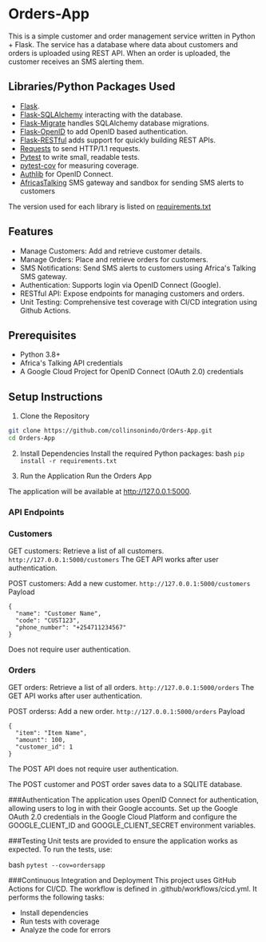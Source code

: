# Orders-App
This is a simple customer and order management service written in Python + Flask. The service has a database where data about customers and orders is uploaded using REST API.  When an order is uploaded, the customer receives an SMS alerting them.

## Libraries/Python Packages Used
- [Flask](http://flask.pocoo.org/).
- [Flask-SQLAlchemy](https://pythonhosted.org/Flask-SQLAlchemy/) interacting with the database.
- [Flask-Migrate](https://flask-migrate.readthedocs.io/en/latest/) handles SQLAlchemy database migrations.
- [Flask-OpenID](https://pythonhosted.org/Flask-OpenID/) to add OpenID based authentication.
- [Flask-RESTful](https://flask-restful.readthedocs.io/en/latest/)  adds support for quickly building REST APIs.
- [Requests](https://pypi.org/project/requests/) to send HTTP/1.1 requests.
- [Pytest](https://docs.pytest.org/en/stable/) to write small, readable tests.
- [pytest-cov](https://pypi.org/project/pytest-cov/) for measuring coverage.
- [Authlib](https://docs.authlib.org/en/latest/) for OpenID Connect.
- [AfricasTalking](https://developers.africastalking.com/) SMS gateway and sandbox for sending SMS alerts to customers

The version used for each library is listed on [requirements.txt](https://github.com/collinsonindo/Orders-App/blob/main/requirements.txt)

  ## Features
- Manage Customers: Add and retrieve customer details.
- Manage Orders: Place and retrieve orders for customers.
- SMS Notifications: Send SMS alerts to customers using Africa's Talking SMS gateway.
- Authentication: Supports login via OpenID Connect (Google).
- RESTful API: Expose endpoints for managing customers and orders.
- Unit Testing: Comprehensive test coverage with CI/CD integration using Github Actions.

## Prerequisites
- Python 3.8+
- Africa's Talking API credentials
- A Google Cloud Project for OpenID Connect (OAuth 2.0) credentials

## Setup Instructions
1. Clone the Repository

```bash
git clone https://github.com/collinsonindo/Orders-App.git
cd Orders-App
```

2. Install Dependencies
Install the required Python packages:
bash
`pip install -r requirements.txt`


3. Run the Application
Run the Orders App

The application will be available at http://127.0.0.1:5000.

### API Endpoints
### Customers
GET customers: Retrieve a list of all customers.
`http://127.0.0.1:5000/customers`
The GET API works after user authentication.

POST customers: Add a new customer.
`http://127.0.0.1:5000/customers`
Payload
```
{
  "name": "Customer Name",
  "code": "CUST123",
  "phone_number": "+254711234567"
}
```
Does not require user authentication.

### Orders
GET orders: Retrieve a list of all orders.
`http://127.0.0.1:5000/orders`
The GET API works after user authentication.

POST orderss: Add a new order.
`http://127.0.0.1:5000/orders`
Payload
```
{
  "item": "Item Name",
  "amount": 100,
  "customer_id": 1
}
```
The POST API does not require user authentication.

The POST customer and POST order saves data to a SQLITE database.

###Authentication
The application uses OpenID Connect for authentication, allowing users to log in with their Google accounts. Set up the Google OAuth 2.0 credentials in the Google Cloud Platform and configure the GOOGLE_CLIENT_ID and GOOGLE_CLIENT_SECRET environment variables.

###Testing
Unit tests are provided to ensure the application works as expected. To run the tests, use:

bash
`pytest --cov=ordersapp`

###Continuous Integration and Deployment
This project uses GitHub Actions for CI/CD. The workflow is defined in .github/workflows/cicd.yml. It performs the following tasks:

- Install dependencies
- Run tests with coverage
- Analyze the code for errors
